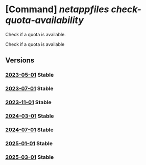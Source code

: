 # [Command] _netappfiles check-quota-availability_

Check if a quota is available.

Check if a quota is available

## Versions

### [2023-05-01](/Resources/mgmt-plane/L3N1YnNjcmlwdGlvbnMve30vcHJvdmlkZXJzL21pY3Jvc29mdC5uZXRhcHAvbG9jYXRpb25zL3t9L2NoZWNrcXVvdGFhdmFpbGFiaWxpdHk=/2023-05-01.xml) **Stable**

<!-- mgmt-plane /subscriptions/{}/providers/microsoft.netapp/locations/{}/checkquotaavailability 2023-05-01 -->

### [2023-07-01](/Resources/mgmt-plane/L3N1YnNjcmlwdGlvbnMve30vcHJvdmlkZXJzL21pY3Jvc29mdC5uZXRhcHAvbG9jYXRpb25zL3t9L2NoZWNrcXVvdGFhdmFpbGFiaWxpdHk=/2023-07-01.xml) **Stable**

<!-- mgmt-plane /subscriptions/{}/providers/microsoft.netapp/locations/{}/checkquotaavailability 2023-07-01 -->

### [2023-11-01](/Resources/mgmt-plane/L3N1YnNjcmlwdGlvbnMve30vcHJvdmlkZXJzL21pY3Jvc29mdC5uZXRhcHAvbG9jYXRpb25zL3t9L2NoZWNrcXVvdGFhdmFpbGFiaWxpdHk=/2023-11-01.xml) **Stable**

<!-- mgmt-plane /subscriptions/{}/providers/microsoft.netapp/locations/{}/checkquotaavailability 2023-11-01 -->

### [2024-03-01](/Resources/mgmt-plane/L3N1YnNjcmlwdGlvbnMve30vcHJvdmlkZXJzL21pY3Jvc29mdC5uZXRhcHAvbG9jYXRpb25zL3t9L2NoZWNrcXVvdGFhdmFpbGFiaWxpdHk=/2024-03-01.xml) **Stable**

<!-- mgmt-plane /subscriptions/{}/providers/microsoft.netapp/locations/{}/checkquotaavailability 2024-03-01 -->

### [2024-07-01](/Resources/mgmt-plane/L3N1YnNjcmlwdGlvbnMve30vcHJvdmlkZXJzL21pY3Jvc29mdC5uZXRhcHAvbG9jYXRpb25zL3t9L2NoZWNrcXVvdGFhdmFpbGFiaWxpdHk=/2024-07-01.xml) **Stable**

<!-- mgmt-plane /subscriptions/{}/providers/microsoft.netapp/locations/{}/checkquotaavailability 2024-07-01 -->

### [2025-01-01](/Resources/mgmt-plane/L3N1YnNjcmlwdGlvbnMve30vcHJvdmlkZXJzL21pY3Jvc29mdC5uZXRhcHAvbG9jYXRpb25zL3t9L2NoZWNrcXVvdGFhdmFpbGFiaWxpdHk=/2025-01-01.xml) **Stable**

<!-- mgmt-plane /subscriptions/{}/providers/microsoft.netapp/locations/{}/checkquotaavailability 2025-01-01 -->

### [2025-03-01](/Resources/mgmt-plane/L3N1YnNjcmlwdGlvbnMve30vcHJvdmlkZXJzL21pY3Jvc29mdC5uZXRhcHAvbG9jYXRpb25zL3t9L2NoZWNrcXVvdGFhdmFpbGFiaWxpdHk=/2025-03-01.xml) **Stable**

<!-- mgmt-plane /subscriptions/{}/providers/microsoft.netapp/locations/{}/checkquotaavailability 2025-03-01 -->
